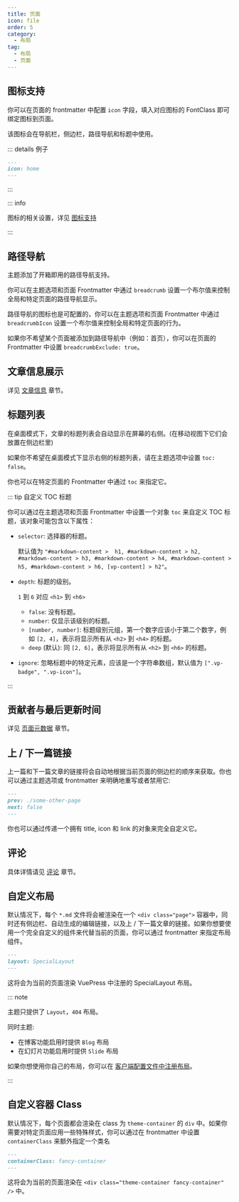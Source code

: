 ```yaml
---
title: 页面
icon: file
order: 5
category:
  - 布局
tag:
  - 布局
  - 页面
---
```


## 图标支持

你可以在页面的 frontmatter 中配置 `icon` 字段，填入对应图标的 FontClass 即可绑定图标到页面。

该图标会在导航栏，侧边栏，路径导航和标题中使用。

::: details 例子

```md
---
icon: home
---
```

:::

::: info

图标的相关设置，详见 [图标支持](../interface/icon.md)

:::

## 路径导航

主题添加了开箱即用的路径导航支持。

你可以在主题选项和页面 Frontmatter 中通过 `breadcrumb` 设置一个布尔值来控制全局和特定页面的路径导航显示。

路径导航的图标也是可配置的，你可以在主题选项和页面 Frontmatter 中通过 `breadcrumbIcon` 设置一个布尔值来控制全局和特定页面的行为。

如果你不希望某个页面被添加到路径导航中（例如：首页），你可以在页面的 Frontmatter 中设置 `breadcrumbExclude: true`。

## 文章信息展示

详见 [文章信息](../feature/page-info.md) 章节。

## 标题列表

在桌面模式下，文章的标题列表会自动显示在屏幕的右侧。(在移动视图下它们会放置在侧边栏里)

如果你不希望在桌面模式下显示右侧的标题列表，请在主题选项中设置 `toc: false`。

你也可以在特定页面的 Frontmatter 中通过 `toc` 来指定它。

::: tip 自定义 TOC 标题

你可以通过在主题选项和页面 Frontmatter 中设置一个对象 `toc` 来自定义 TOC 标题，该对象可能包含以下属性：

- `selector`: 选择器的标题。

  默认值为 `"#markdown-content >  h1, #markdown-content > h2, #markdown-content > h3, #markdown-content > h4, #markdown-content > h5, #markdown-content > h6, [vp-content] > h2"`。

- `depth`: 标题的级别。

  `1` 到 `6` 对应 `<h1>` 到 `<h6>`

  - `false`: 没有标题。
  - `number`: 仅显示该级别的标题。
  - `[number, number]`: 标题级别元组，第一个数字应该小于第二个数字，例如 `[2, 4]`，表示将显示所有从 `<h2>` 到 `<h4>` 的标题。
  - `deep` (默认): 同 `[2, 6]`，表示将显示所有从 `<h2>` 到 `<h6>` 的标题。

- `ignore`: 忽略标题中的特定元素，应该是一个字符串数组，默认值为 `[".vp-badge", ".vp-icon"]`。

:::

## 贡献者与最后更新时间

详见 [页面元数据](../feature/meta.md) 章节。

## 上 / 下一篇链接

上一篇和下一篇文章的链接将会自动地根据当前页面的侧边栏的顺序来获取。你也可以通过主题选项或 frontmatter 来明确地重写或者禁用它:

```md
---
prev: ./some-other-page
next: false
---
```

你也可以通过传递一个拥有 title, icon 和 link 的对象来完全自定义它。

## 评论

具体详情请见 [评论](../feature/comment.md) 章节。

## 自定义布局

默认情况下，每个 `*.md` 文件将会被渲染在一个 `<div class="page">` 容器中，同时还有侧边栏、自动生成的编辑链接，以及上 / 下一篇文章的链接。如果你想要使用一个完全自定义的组件来代替当前的页面，你可以通过 frontmatter 来指定布局组件。

```md
---
layout: SpecialLayout
---
```

这将会为当前的页面渲染 VuePress 中注册的 SpecialLayout 布局。

::: note

主题只提供了 `Layout`，`404` 布局。

同时主题:

- 在博客功能启用时提供 `Blog` 布局
- 在幻灯片功能启用时提供 `Slide` 布局

如果你想使用你自己的布局，你可以在 [客户端配置文件中注册布局](https://vuejs.press/zh/advanced/cookbook/usage-of-client-config.html#layouts)。

:::

## 自定义容器 Class

默认情况下，每个页面都会渲染在 class 为 `theme-container` 的 `div` 中。如果你需要对特定页面应用一些特殊样式，你可以通过在 frontmatter 中设置 `containerClass` 来额外指定一个类名

```md
---
containerClass: fancy-container
---
```

这将会为当前的页面渲染在 `<div class="theme-container fancy-container" />` 中。
